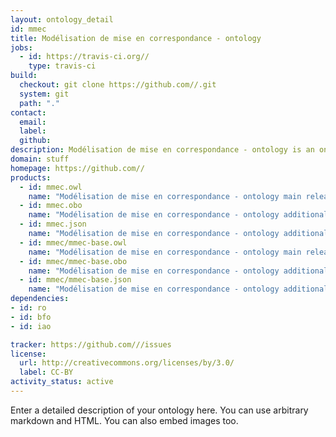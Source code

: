 ```yaml
---
layout: ontology_detail
id: mmec
title: Modélisation de mise en correspondance - ontology
jobs:
  - id: https://travis-ci.org//
    type: travis-ci
build:
  checkout: git clone https://github.com//.git
  system: git
  path: "."
contact:
  email: 
  label: 
  github: 
description: Modélisation de mise en correspondance - ontology is an ontology...
domain: stuff
homepage: https://github.com//
products:
  - id: mmec.owl
    name: "Modélisation de mise en correspondance - ontology main release in OWL format"
  - id: mmec.obo
    name: "Modélisation de mise en correspondance - ontology additional release in OBO format"
  - id: mmec.json
    name: "Modélisation de mise en correspondance - ontology additional release in OBOJSon format"
  - id: mmec/mmec-base.owl
    name: "Modélisation de mise en correspondance - ontology main release in OWL format"
  - id: mmec/mmec-base.obo
    name: "Modélisation de mise en correspondance - ontology additional release in OBO format"
  - id: mmec/mmec-base.json
    name: "Modélisation de mise en correspondance - ontology additional release in OBOJSon format"
dependencies:
- id: ro
- id: bfo
- id: iao

tracker: https://github.com///issues
license:
  url: http://creativecommons.org/licenses/by/3.0/
  label: CC-BY
activity_status: active
---
```


Enter a detailed description of your ontology here. You can use arbitrary markdown and HTML.
You can also embed images too.

